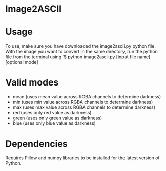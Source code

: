 # Image2ASCII

# Usage  
To use, make sure you have downloaded the image2ascii.py python file. With the image you want to convert in the same directory, run the python file from the terminal using '$ python image2ascii.py [input file name] [optional mode]  
  
# Valid modes  
  - mean (uses mean value across RGBA channels to determine darkness)
  - min (uses min value across RGBA channels to determine darkness)
  - max (uses max value across RGBA channels to determine darkness)
  - red (uses only red value as darkness)
  - green (uses only green value as darkness)
  - blue (uses only blue value as darkness)

# Dependencies
Requires Pillow and numpy libraries to be installed for the latest version of Python.
